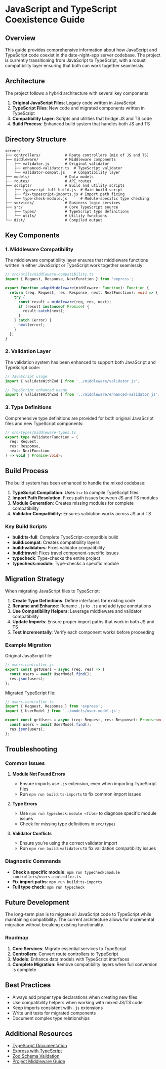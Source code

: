 # JavaScript and TypeScript Coexistence Guide

## Overview

This guide provides comprehensive information about how JavaScript and TypeScript code coexist in the date-night-app server codebase. The project is currently transitioning from JavaScript to TypeScript, with a robust compatibility layer ensuring that both can work together seamlessly.

## Architecture

The project follows a hybrid architecture with several key components:

1. **Original JavaScript Files**: Legacy code written in JavaScript
2. **TypeScript Files**: New code and migrated components written in TypeScript
3. **Compatibility Layer**: Scripts and utilities that bridge JS and TS code
4. **Build Process**: Enhanced build system that handles both JS and TS 

## Directory Structure

```
server/
├── controllers/           # Route controllers (mix of JS and TS)
├── middleware/            # Middleware components
│   ├── validator.js       # Original validator
│   ├── enhanced-validator.ts  # TypeScript validator
│   └── validator-compat.js    # Compatibility layer
├── models/                # Data models 
├── routes/                # API routes
├── scripts/               # Build and utility scripts
│   ├── typescript-full-build.js  # Main build script
│   ├── fix-typescript-imports.js # Import path fixing
│   └── type-check-module.js      # Module-specific type checking
├── services/              # Business logic services
├── src/                   # Core TypeScript source
│   ├── types/             # TypeScript type definitions
│   └── utils/             # Utility functions
└── dist/                  # Compiled output
```

## Key Components

### 1. Middleware Compatibility

The middleware compatibility layer ensures that middleware functions written in either JavaScript or TypeScript work together seamlessly:

```typescript
// src/utils/middleware-compatibility.ts
import { Request, Response, NextFunction } from 'express';

export function adaptMiddleware(middleware: Function): Function {
  return (req: Request, res: Response, next: NextFunction): void => {
    try {
      const result = middleware(req, res, next);
      if (result instanceof Promise) {
        result.catch(next);
      }
    } catch (error) {
      next(error);
    }
  };
}
```

### 2. Validation Layer

The validation system has been enhanced to support both JavaScript and TypeScript code:

```typescript
// JavaScript usage
import { validateWithZod } from '../middleware/validator.js';

// TypeScript enhanced usage
import { validateWithZod } from '../middleware/enhanced-validator.js';
```

### 3. Type Definitions

Comprehensive type definitions are provided for both original JavaScript files and new TypeScript components:

```typescript
// src/types/middleware-types.ts
export type ValidatorFunction = (
  req: Request,
  res: Response,
  next: NextFunction
) => void | Promise<void>;
```

## Build Process

The build system has been enhanced to handle the mixed codebase:

1. **TypeScript Compilation**: Uses `tsc` to compile TypeScript files
2. **Import Path Resolution**: Fixes path issues between JS and TS modules
3. **Module Generation**: Creates missing modules for complete compatibility
4. **Validator Compatibility**: Ensures validation works across JS and TS

### Key Build Scripts

- **build:ts-full**: Complete TypeScript-compatible build
- **build:compat**: Creates compatibility layers
- **build:validators**: Fixes validator compatibility
- **build:travel**: Fixes travel component-specific issues
- **typecheck**: Type-checks the entire project
- **typecheck:module**: Type-checks a specific module

## Migration Strategy

When migrating JavaScript files to TypeScript:

1. **Create Type Definitions**: Define interfaces for existing code
2. **Rename and Enhance**: Rename `.js` to `.ts` and add type annotations
3. **Use Compatibility Helpers**: Leverage middleware and validator compatibility
4. **Update Imports**: Ensure proper import paths that work in both JS and TS
5. **Test Incrementally**: Verify each component works before proceeding

### Example Migration

Original JavaScript file:
```javascript
// users.controller.js
export const getUsers = async (req, res) => {
  const users = await UserModel.find();
  res.json(users);
};
```

Migrated TypeScript file:
```typescript
// users.controller.ts
import { Request, Response } from 'express';
import { UserModel } from '../models/user.model.js';

export const getUsers = async (req: Request, res: Response): Promise<void> => {
  const users = await UserModel.find();
  res.json(users);
};
```

## Troubleshooting

### Common Issues

1. **Module Not Found Errors**
   - Ensure imports use `.js` extension, even when importing TypeScript files
   - Run `npm run build:ts-imports` to fix common import issues

2. **Type Errors**
   - Use `npm run typecheck:module <file>` to diagnose specific module issues
   - Check for missing type definitions in `src/types`

3. **Validator Conflicts**
   - Ensure you're using the correct validator import
   - Run `npm run build:validators` to fix validation compatibility issues

### Diagnostic Commands

- **Check a specific module**: `npm run typecheck:module controllers/users.controller.ts`
- **Fix import paths**: `npm run build:ts-imports`
- **Full type check**: `npm run typecheck`

## Future Development

The long-term plan is to migrate all JavaScript code to TypeScript while maintaining compatibility. The current architecture allows for incremental migration without breaking existing functionality.

### Roadmap

1. **Core Services**: Migrate essential services to TypeScript
2. **Controllers**: Convert route controllers to TypeScript
3. **Models**: Enhance data models with TypeScript interfaces
4. **Complete Migration**: Remove compatibility layers when full conversion is complete

## Best Practices

- Always add proper type declarations when creating new files
- Use compatibility helpers when working with mixed JS/TS code
- Keep imports consistent with `.js` extensions
- Write unit tests for migrated components
- Document complex type relationships

## Additional Resources

- [TypeScript Documentation](https://www.typescriptlang.org/docs/)
- [Express with TypeScript](https://expressjs.com/en/resources/middleware/validator.html)
- [Zod Schema Validation](https://zod.dev)
- [Project Middleware Guide](./MIDDLEWARE_GUIDE.md)

